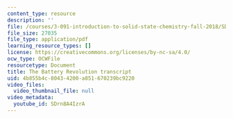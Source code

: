 ```yaml
---
content_type: resource
description: ''
file: /courses/3-091-introduction-to-solid-state-chemistry-fall-2018/SDrn8A4IzrA_transcript.pdf
file_size: 27035
file_type: application/pdf
learning_resource_types: []
license: https://creativecommons.org/licenses/by-nc-sa/4.0/
ocw_type: OCWFile
resourcetype: Document
title: The Battery Revolution transcript
uid: 4b855b4c-8043-4200-a851-670239bc9220
video_files:
  video_thumbnail_file: null
video_metadata:
  youtube_id: SDrn8A4IzrA
---
```

